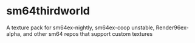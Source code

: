 # sm64thirdworld
A texture pack for sm64ex-nightly, sm64ex-coop unstable, Render96ex-alpha, and other sm64 repos that support custom textures

